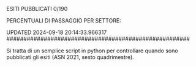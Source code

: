 ESITI PUBBLICATI 0/190 

PERCENTUALI DI PASSAGGIO PER SETTORE:

UPDATED 2024-09-18 20:14:33.966317
###################################################### 

Si tratta di un semplice script in python per controllare quando sono pubblicati gli esiti (ASN 2021, sesto quadrimestre).

